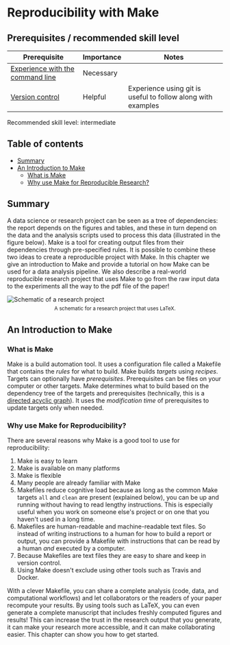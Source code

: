 # Reproducibility with Make

## Prerequisites / recommended skill level

| Prerequisite | Importance | Notes |
| ------------ | ---------- | ----- |
| [Experience with the command line](https://programminghistorian.org/en/lessons/intro-to-bash) | Necessary | |
| [Version control](/version_control/version_control) | Helpful | Experience using git is useful to follow along with examples |

Recommended skill level: intermediate

## Table of contents

- [Summary](#summary)
- [An Introduction to Make](#an-introduction-to-make)
  - [What is Make](#what-is-make)
  - [Why use Make for Reproducible Research?](#why-use-make-for-reproducible-research)

## Summary

A data science or research project can be seen as a tree of dependencies: the
report depends on the figures and tables, and these in turn depend on the data
and the analysis scripts used to process this data (illustrated in the figure
below).  Make is a tool for creating output files from their dependencies
through pre-specified rules.  It is possible to combine these two ideas to
create a reproducible project with Make.  In this chapter we give an
introduction to Make and provide a tutorial on how Make can be used for a data
analysis pipeline.  We also describe a real-world reproducible research
project that uses Make to go from the raw input data to the experiments all
the way to the pdf file of the paper!

![Schematic of a research project](../../figures/reproducibility/make_research_dag.png)
<small style="margin: 5pt auto; text-align: center; display: block;">A
schematic for a research project that uses LaTeX.</small>

## An Introduction to Make

### What is Make

Make is a build automation tool. It uses a configuration file called a
Makefile that contains the *rules* for what to build. Make builds *targets*
using *recipes*.  Targets can optionally have *prerequisites*.  Prerequisites
can be files on your computer or other targets. Make determines what to build
based on the dependency tree of the targets and prerequisites (technically,
this is a [directed acyclic graph](#directed-acyclic-graph)).  It uses the
*modification time* of prerequisites to update targets only when needed.

### Why use Make for Reproducibility?

There are several reasons why Make is a good tool to use for reproducibility:

1. Make is easy to learn
1. Make is available on many platforms
1. Make is flexible
1. Many people are already familiar with Make
1. Makefiles reduce cognitive load because as long as the common Make targets
   ``all`` and ``clean`` are present (explained below), you can be up and
   running without having to read lengthy instructions. This is especially
   useful when you work on someone else's project or on one that you haven't
   used in a long time.
1. Makefiles are human-readable and machine-readable text files. So instead of
   writing instructions to a human for how to build a report or output, you
   can provide a Makefile with instructions that can be read by a human *and*
   executed by a computer.
1. Because Makefiles are text files they are easy to share and keep in version
   control.
1. Using Make doesn't exclude using other tools such as Travis and Docker.

With a clever Makefile, you can share a complete analysis (code, data, and
computational workflows) and let collaborators or the readers of your paper
recompute your results.
By using tools such as LaTeX, you can even generate a complete manuscript that
includes freshly computed figures and results!
This can increase the trust in the research output that you generate, it can
make your research more accessible, and it can make collaborating easier.
This chapter can show you how to get started.
